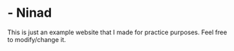 # - Ninad

This is just an example website that I made for practice purposes. Feel free to modify/change it.

